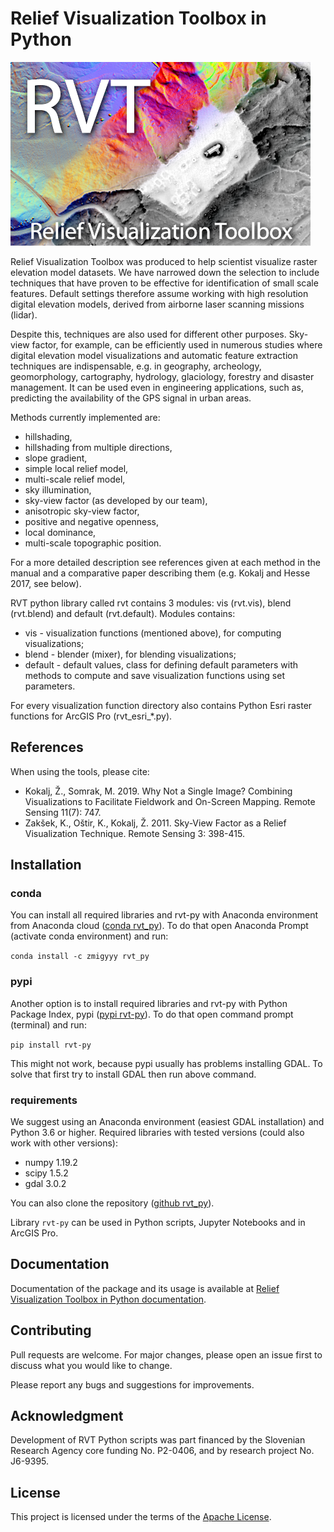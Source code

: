 # Relief Visualization Toolbox in Python

![](./docs/figures/RVT_head.png)

Relief Visualization Toolbox was produced to help scientist visualize raster elevation model datasets. We have narrowed down the selection to include techniques that have proven to be effective for identification of small scale features. Default settings therefore assume working with high resolution digital elevation models, derived from airborne laser scanning missions (lidar).

Despite this, techniques are also used for different other purposes. Sky-view factor, for example, can be efficiently used in numerous studies where digital elevation model visualizations and automatic feature extraction techniques are indispensable, e.g. in geography, archeology,  geomorphology, cartography, hydrology, glaciology, forestry and disaster management. It can be used even in engineering applications, such as, predicting the availability of the GPS signal in urban areas.

Methods currently implemented are:

*   hillshading,
*   hillshading from multiple directions,
*   slope gradient,
*   simple local relief model,
*   multi-scale relief model,
*   sky illumination,
*   sky-view factor (as developed by our team),
*   anisotropic sky-view factor,
*   positive and negative openness,
*   local dominance,
*	multi-scale topographic position.

For a more detailed description see references given at each method in the manual and a comparative paper describing them (e.g. Kokalj and Hesse 2017, see below).

RVT python library called rvt contains 3 modules: vis (rvt.vis), blend (rvt.blend) and default (rvt.default). Modules contains:
* vis       -   visualization functions (mentioned above), for computing visualizations;
* blend     -   blender (mixer), for blending visualizations;
* default   -   default values, class for defining default parameters with methods to compute and save visualization functions using set parameters.

For every visualization function directory also contains Python Esri raster functions for ArcGIS Pro (rvt_esri_*.py).

## References

When using the tools, please cite:

*   Kokalj, Ž., Somrak, M. 2019. Why Not a Single Image? Combining Visualizations to Facilitate Fieldwork and On-Screen Mapping. Remote Sensing 11(7): 747.
*   Zakšek, K., Oštir, K., Kokalj, Ž. 2011. Sky-View Factor as a Relief Visualization Technique. Remote Sensing 3: 398-415.

## Installation

### conda

You can install all required libraries and rvt-py with Anaconda environment from Anaconda cloud ([conda rvt_py](https://anaconda.org/zmigyyy/rvt_py)). To do that open Anaconda Prompt (activate conda environment) and run:

`conda install -c zmigyyy rvt_py`

### pypi

Another option is to install required libraries and rvt-py with Python Package Index, pypi ([pypi rvt-py](https://pypi.org/project/rvt-py)). To do that open command prompt (terminal) and run:

`pip install rvt-py`

This might not work, because pypi usually has problems installing GDAL. To solve that first try to install GDAL then run above command.

### requirements

We suggest using an Anaconda environment (easiest GDAL installation) and Python 3.6 or higher. Required libraries with tested versions (could also work with other versions):

*   numpy 1.19.2
*   scipy 1.5.2
*   gdal 3.0.2


You can also clone the repository ([github rvt_py](https://github.com/EarthObservation/RVT_py)).

Library `rvt-py` can be used in Python scripts, Jupyter Notebooks and in ArcGIS Pro.

## Documentation

Documentation of the package and its usage is available at [Relief Visualization Toolbox in Python documentation](https://rvt-py.readthedocs.io/).

## Contributing
Pull requests are welcome. For major changes, please open an issue first to discuss what you would like to change.

Please report any bugs and suggestions for improvements.

## Acknowledgment

Development of RVT Python scripts was part financed by the Slovenian Research Agency core funding No. P2-0406, and by research project No. J6-9395.

## License
This project is licensed under the terms of the [Apache License](LICENSE).


